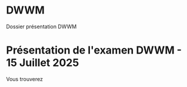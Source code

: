 # DWWM
Dossier présentation DWWM
<h1>Présentation de l'examen DWWM - 15 Juillet 2025</h1>
<p>
  Vous trouverez 
</p>
